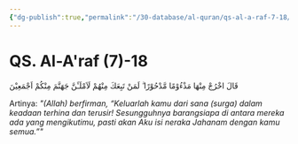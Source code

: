 ```yaml
---
{"dg-publish":true,"permalink":"/30-database/al-quran/qs-al-a-raf-7-18/"}
---
```



# QS. Al-A'raf (7)-18
قَالَ اخْرُجْ مِنْهَا مَذْءُوْمًا مَّدْحُوْرًا ۗ لَمَنْ تَبِعَكَ مِنْهُمْ لَاَمْلَـَٔنَّ جَهَنَّمَ مِنْكُمْ اَجْمَعِيْنَ

Artinya: *"(Allah) berfirman, “Keluarlah kamu dari sana (surga) dalam keadaan terhina dan terusir! Sesungguhnya barangsiapa di antara mereka ada yang mengikutimu, pasti akan Aku isi neraka Jahanam dengan kamu semua.”"*
